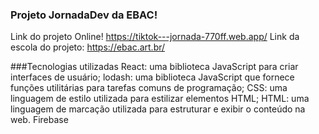 ### Projeto JornadaDev da EBAC!

Link do projeto Online!
https://tiktok---jornada-770ff.web.app/
Link da escola do projeto:
https://ebac.art.br/

###Tecnologias utilizadas
React: uma biblioteca JavaScript para criar interfaces de usuário;
lodash: uma biblioteca JavaScript que fornece funções utilitárias para tarefas comuns de programação;
CSS: uma linguagem de estilo utilizada para estilizar elementos HTML;
HTML: uma linguagem de marcação utilizada para estruturar e exibir o conteúdo na web.
Firebase

